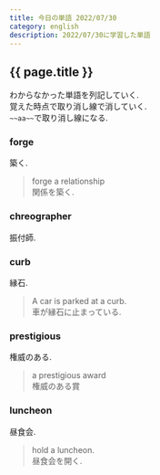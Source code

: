 ```yaml
---
title: 今日の単語 2022/07/30
category: english
description: 2022/07/30に学習した単語
---
```



## {{ page.title }}
わからなかった単語を列記していく.  
覚えた時点で取り消し線で消していく.  
`~~aa~~`で取り消し線になる. 

### forge
築く.    
> forge a relationship  
> 関係を築く.  

### chreographer
振付師.  

### curb
縁石.  
> A car is parked at a curb.  
> 車が縁石に止まっている.  

### prestigious
権威のある.  
> a prestigious award  
> 権威のある賞

### luncheon
昼食会.  
> hold a luncheon.  
> 昼食会を開く.  


